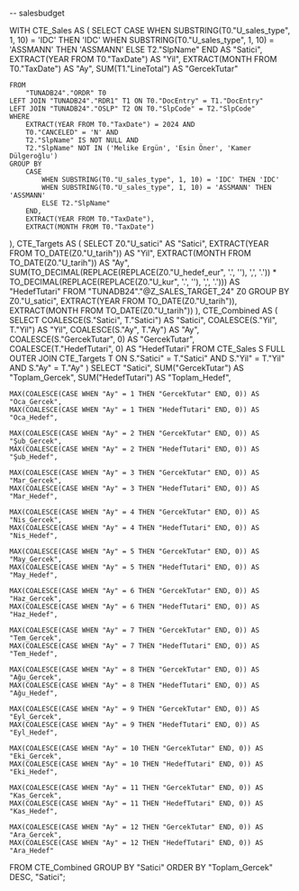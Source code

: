 -- salesbudget

WITH CTE_Sales AS (
    SELECT
        CASE
            WHEN SUBSTRING(T0."U_sales_type", 1, 10) = 'IDC' THEN 'IDC'
            WHEN SUBSTRING(T0."U_sales_type", 1, 10) = 'ASSMANN' THEN 'ASSMANN'
            ELSE T2."SlpName"
        END AS "Satici",
        EXTRACT(YEAR FROM T0."TaxDate") AS "Yil",
        EXTRACT(MONTH FROM T0."TaxDate") AS "Ay",
        SUM(T1."LineTotal") AS "GercekTutar"

    FROM
        "TUNADB24"."ORDR" T0
    LEFT JOIN "TUNADB24"."RDR1" T1 ON T0."DocEntry" = T1."DocEntry"
    LEFT JOIN "TUNADB24"."OSLP" T2 ON T0."SlpCode" = T2."SlpCode"
    WHERE
        EXTRACT(YEAR FROM T0."TaxDate") = 2024 AND
        T0."CANCELED" = 'N' AND
        T2."SlpName" IS NOT NULL AND
        T2."SlpName" NOT IN ('Melike Ergün', 'Esin Öner', 'Kamer Dülgeroğlu')
    GROUP BY
        CASE
            WHEN SUBSTRING(T0."U_sales_type", 1, 10) = 'IDC' THEN 'IDC'
            WHEN SUBSTRING(T0."U_sales_type", 1, 10) = 'ASSMANN' THEN 'ASSMANN'
            ELSE T2."SlpName"
        END,
        EXTRACT(YEAR FROM T0."TaxDate"),
        EXTRACT(MONTH FROM T0."TaxDate")
),
CTE_Targets AS (
    SELECT 
        Z0."U_satici" AS "Satici",
        EXTRACT(YEAR FROM TO_DATE(Z0."U_tarih")) AS "Yil",
        EXTRACT(MONTH FROM TO_DATE(Z0."U_tarih")) AS "Ay",
        SUM(TO_DECIMAL(REPLACE(REPLACE(Z0."U_hedef_eur", '.', ''), ',', '.')) * 
            TO_DECIMAL(REPLACE(REPLACE(Z0."U_kur", '.', ''), ',', '.'))) AS "HedefTutari"
    FROM 
        "TUNADB24"."@Z_SALES_TARGET_24" Z0
    GROUP BY Z0."U_satici", EXTRACT(YEAR FROM TO_DATE(Z0."U_tarih")), EXTRACT(MONTH FROM TO_DATE(Z0."U_tarih"))
),
CTE_Combined AS (
    SELECT 
        COALESCE(S."Satici", T."Satici") AS "Satici",
        COALESCE(S."Yil", T."Yil") AS "Yil",
        COALESCE(S."Ay", T."Ay") AS "Ay",
        COALESCE(S."GercekTutar", 0) AS "GercekTutar",
        COALESCE(T."HedefTutari", 0) AS "HedefTutari"
    FROM 
        CTE_Sales S
    FULL OUTER JOIN 
        CTE_Targets T ON S."Satici" = T."Satici" AND S."Yil" = T."Yil" AND S."Ay" = T."Ay"
)
SELECT
    "Satici",
    SUM("GercekTutar") AS "Toplam_Gercek",
    SUM("HedefTutari") AS "Toplam_Hedef",
    
    MAX(COALESCE(CASE WHEN "Ay" = 1 THEN "GercekTutar" END, 0)) AS "Oca_Gercek",
    MAX(COALESCE(CASE WHEN "Ay" = 1 THEN "HedefTutari" END, 0)) AS "Oca_Hedef",
    
    MAX(COALESCE(CASE WHEN "Ay" = 2 THEN "GercekTutar" END, 0)) AS "Şub_Gercek",
    MAX(COALESCE(CASE WHEN "Ay" = 2 THEN "HedefTutari" END, 0)) AS "Şub_Hedef",
    
    MAX(COALESCE(CASE WHEN "Ay" = 3 THEN "GercekTutar" END, 0)) AS "Mar_Gercek",
    MAX(COALESCE(CASE WHEN "Ay" = 3 THEN "HedefTutari" END, 0)) AS "Mar_Hedef",
    
    MAX(COALESCE(CASE WHEN "Ay" = 4 THEN "GercekTutar" END, 0)) AS "Nis_Gercek",
    MAX(COALESCE(CASE WHEN "Ay" = 4 THEN "HedefTutari" END, 0)) AS "Nis_Hedef",
    
    MAX(COALESCE(CASE WHEN "Ay" = 5 THEN "GercekTutar" END, 0)) AS "May_Gercek",
    MAX(COALESCE(CASE WHEN "Ay" = 5 THEN "HedefTutari" END, 0)) AS "May_Hedef",
    
    MAX(COALESCE(CASE WHEN "Ay" = 6 THEN "GercekTutar" END, 0)) AS "Haz_Gercek",
    MAX(COALESCE(CASE WHEN "Ay" = 6 THEN "HedefTutari" END, 0)) AS "Haz_Hedef",
    
    MAX(COALESCE(CASE WHEN "Ay" = 7 THEN "GercekTutar" END, 0)) AS "Tem_Gercek",
    MAX(COALESCE(CASE WHEN "Ay" = 7 THEN "HedefTutari" END, 0)) AS "Tem_Hedef",
    
    MAX(COALESCE(CASE WHEN "Ay" = 8 THEN "GercekTutar" END, 0)) AS "Ağu_Gercek",
    MAX(COALESCE(CASE WHEN "Ay" = 8 THEN "HedefTutari" END, 0)) AS "Ağu_Hedef",
    
    MAX(COALESCE(CASE WHEN "Ay" = 9 THEN "GercekTutar" END, 0)) AS "Eyl_Gercek",
    MAX(COALESCE(CASE WHEN "Ay" = 9 THEN "HedefTutari" END, 0)) AS "Eyl_Hedef",
    
    MAX(COALESCE(CASE WHEN "Ay" = 10 THEN "GercekTutar" END, 0)) AS "Eki_Gercek",
    MAX(COALESCE(CASE WHEN "Ay" = 10 THEN "HedefTutari" END, 0)) AS "Eki_Hedef",
    
    MAX(COALESCE(CASE WHEN "Ay" = 11 THEN "GercekTutar" END, 0)) AS "Kas_Gercek",
    MAX(COALESCE(CASE WHEN "Ay" = 11 THEN "HedefTutari" END, 0)) AS "Kas_Hedef",
    
    MAX(COALESCE(CASE WHEN "Ay" = 12 THEN "GercekTutar" END, 0)) AS "Ara_Gercek",
    MAX(COALESCE(CASE WHEN "Ay" = 12 THEN "HedefTutari" END, 0)) AS "Ara_Hedef"
FROM 
    CTE_Combined
GROUP BY
    "Satici"
ORDER BY 
    "Toplam_Gercek" DESC, "Satici";
